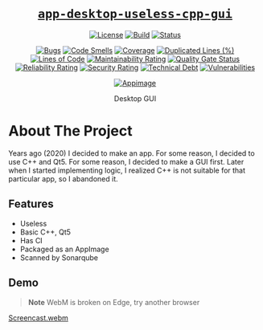 <div align="center" markdown="1">

# [`app-desktop-useless-cpp-gui`][url-repo]

[![License][shield-license]][url-license]
[![Build][shield-workflow-build]][url-workflow-build]
[![Status][shield-status-abandoned]][url-repo]


[![Bugs][url-sonar-bugs]][url-sonar]
[![Code Smells][url-sonar-code_smells]][url-sonar]
[![Coverage][url-sonar-coverage]][url-sonar]
[![Duplicated Lines (%)][url-sonar-duplicated_lines_density]][url-sonar]
[![Lines of Code][url-sonar-ncloc]][url-sonar]
[![Maintainability Rating][url-sonar-sqale_rating]][url-sonar]
[![Quality Gate Status][url-sonar-alert_status]][url-sonar]
[![Reliability Rating][url-sonar-reliability_rating]][url-sonar]
[![Security Rating][url-sonar-security_rating]][url-sonar]
[![Technical Debt][url-sonar-sqale_index]][url-sonar]
[![Vulnerabilities][url-sonar-vulnerabilities]][url-sonar]


[![Appimage][shield-appimage]][url-release-latest]

Desktop GUI

</div>

# About The Project

Years ago (2020) I decided to make an app.
For some reason, I decided to use C++ and Qt5.
For some reason, I decided to make a GUI first.
Later when I started implementing logic, I 
realized C++ is not suitable for that particular app, 
so I abandoned it.

## Features

- Useless
- Basic C++, Qt5
- Has CI
- Packaged as an AppImage
- Scanned by Sonarqube 

## Demo

> **Note** WebM is broken on Edge, try another browser

[Screencast.webm](https://user-images.githubusercontent.com/97828377/218940781-ffbede8c-d3a1-497c-aabf-484bcea08b12.webm)

<!-- relative links -->

<!-- project links -->

[url-repo]: https://github.com/shishifubing/app-desktop-useless-cpp-gui
[url-license]: https://github.com/shishifubing/app-desktop-useless-cpp-gui/blob/main/LICENSE
[url-release-latest]: https://github.com/shishifubing/app-desktop-useless-cpp-gui/releases/latest
[url-workflow-build]: https://github.com/shishifubing/app-desktop-useless-cpp-gui/actions/workflows/build.yml?branch=main
[url-sonar]: https://sonarcloud.io/dashboard?id=shishifubing_app-desktop-useless-cpp-gui

<!-- external links -->

<!-- sonar links -->

[url-sonar-vulnerabilities]: https://sonarcloud.io/api/project_badges/measure?project=shishifubing_app-desktop-useless-cpp-gui&metric=vulnerabilities
[url-sonar-sqale_index]: https://sonarcloud.io/api/project_badges/measure?project=shishifubing_app-desktop-useless-cpp-gui&metric=sqale_index
[url-sonar-security_rating]: https://sonarcloud.io/api/project_badges/measure?project=shishifubing_app-desktop-useless-cpp-gui&metric=security_rating
[url-sonar-reliability_rating]: https://sonarcloud.io/api/project_badges/measure?project=shishifubing_app-desktop-useless-cpp-gui&metric=reliability_rating
[url-sonar-alert_status]: https://sonarcloud.io/api/project_badges/measure?project=shishifubing_app-desktop-useless-cpp-gui&metric=alert_status
[url-sonar-sqale_rating]: https://sonarcloud.io/api/project_badges/measure?project=shishifubing_app-desktop-useless-cpp-gui&metric=sqale_rating
[url-sonar-ncloc]: https://sonarcloud.io/api/project_badges/measure?project=shishifubing_app-desktop-useless-cpp-gui&metric=ncloc
[url-sonar-duplicated_lines_density]: https://sonarcloud.io/api/project_badges/measure?project=shishifubing_app-desktop-useless-cpp-gui&metric=duplicated_lines_density
[url-sonar-coverage]: https://sonarcloud.io/api/project_badges/measure?project=shishifubing_app-desktop-useless-cpp-gui&metric=coverage
[url-sonar-code_smells]: https://sonarcloud.io/api/project_badges/measure?project=shishifubing_app-desktop-useless-cpp-gui&metric=code_smells
[url-sonar-bugs]: https://sonarcloud.io/api/project_badges/measure?project=shishifubing_app-desktop-useless-cpp-gui&metric=bugs

<!-- shield links -->

[shield-status-abandoned]: https://img.shields.io/badge/status-abandoned-red?style=for-the-badge
[shield-license]: https://img.shields.io/github/license/shishifubing/app-desktop-useless-cpp-gui.svg?style=for-the-badge
[shield-appimage]: https://raw.githubusercontent.com/AppImage/docs.appimage.org/master/source/_static/img/download-appimage-banner.svg
[shield-workflow-build]: https://img.shields.io/github/actions/workflow/status/shishifubing/app-desktop-useless-cpp-gui/build.yml?label=Build&style=for-the-badge&branch=main
